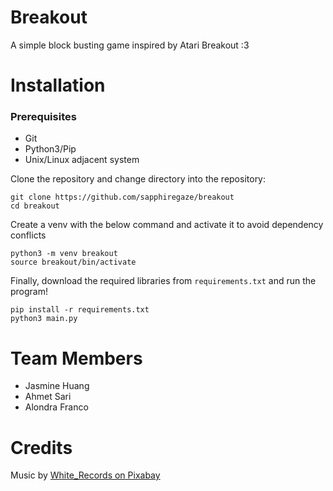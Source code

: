 # Breakout

A simple block busting game inspired by Atari Breakout :3

# Installation

### Prerequisites

- Git
- Python3/Pip
- Unix/Linux adjacent system

Clone the repository and change directory into the repository:

```
git clone https://github.com/sapphiregaze/breakout
cd breakout
```

Create a venv with the below command and activate it to avoid dependency conflicts

```
python3 -m venv breakout
source breakout/bin/activate
```

Finally, download the required libraries from `requirements.txt` and run the program!

```
pip install -r requirements.txt
python3 main.py
```

# Team Members

- Jasmine Huang
- Ahmet Sari
- Alondra Franco

# Credits

Music by [White_Records on Pixabay](https://pixabay.com/music/video-games-byte-blast-8-bit-arcade-music-background-music-for-video-208780/)
